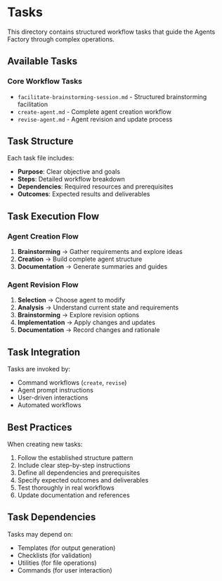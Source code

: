 # Tasks

This directory contains structured workflow tasks that guide the Agents Factory through complex operations.

## Available Tasks

### Core Workflow Tasks
- `facilitate-brainstorming-session.md` - Structured brainstorming facilitation
- `create-agent.md` - Complete agent creation workflow
- `revise-agent.md` - Agent revision and update process

## Task Structure

Each task file includes:
- **Purpose**: Clear objective and goals
- **Steps**: Detailed workflow breakdown
- **Dependencies**: Required resources and prerequisites
- **Outcomes**: Expected results and deliverables

## Task Execution Flow

### Agent Creation Flow
1. **Brainstorming** → Gather requirements and explore ideas
2. **Creation** → Build complete agent structure
3. **Documentation** → Generate summaries and guides

### Agent Revision Flow
1. **Selection** → Choose agent to modify
2. **Analysis** → Understand current state and requirements
3. **Brainstorming** → Explore revision options
4. **Implementation** → Apply changes and updates
5. **Documentation** → Record changes and rationale

## Task Integration

Tasks are invoked by:
- Command workflows (`create`, `revise`)
- Agent prompt instructions
- User-driven interactions
- Automated workflows

## Best Practices

When creating new tasks:
1. Follow the established structure pattern
2. Include clear step-by-step instructions
3. Define all dependencies and prerequisites
4. Specify expected outcomes and deliverables
5. Test thoroughly in real workflows
6. Update documentation and references

## Task Dependencies

Tasks may depend on:
- Templates (for output generation)
- Checklists (for validation)
- Utilities (for file operations)
- Commands (for user interaction)